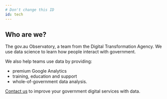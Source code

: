 ```yaml
---
# Don't change this ID
id: tech
---
```


## Who are we?

The gov.au Observatory, a team from the Digital Transformation Agency. We use data science to learn how people interact with government.

We also help teams use data by providing:

- premium Google Analytics
- training, education and support
- whole-of-government data analysis.

[Contact us](/contact-us) to improve your government digital services with data.
